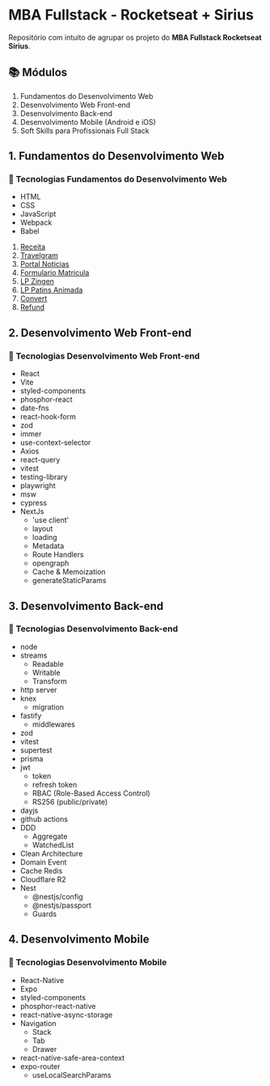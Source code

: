 # MBA Fullstack - Rocketseat + Sirius

Repositório com intuito de agrupar os projeto do **MBA Fullstack Rocketseat Sirius**.

## 📚 Módulos

1. Fundamentos do Desenvolvimento Web
2. Desenvolvimento Web Front-end
3. Desenvolvimento Back-end
4. Desenvolvimento Mobile (Android e iOS)
5. Soft Skills para Profissionais Full Stack

## 1. Fundamentos do Desenvolvimento Web

### 🚀 Tecnologias Fundamentos do Desenvolvimento Web

- HTML
- CSS
- JavaScript
- Webpack
- Babel

1. [Receita](https://alexandreakao.github.io/mba-rocketseat-sirius-full-stack/1%20-%20Fundamentos%20do%20Desenvolvimento%20WEB/01%20-%20receita/)
2. [Travelgram](https://alexandreakao.github.io/mba-rocketseat-sirius-full-stack/1%20-%20Fundamentos%20do%20Desenvolvimento%20WEB/02%20-%20travelgram/)
3. [Portal Noticias](https://alexandreakao.github.io/mba-rocketseat-sirius-full-stack/1%20-%20Fundamentos%20do%20Desenvolvimento%20WEB/03%20-%20portal-noticias/)
4. [Formulario Matricula](https://alexandreakao.github.io/mba-rocketseat-sirius-full-stack/1%20-%20Fundamentos%20do%20Desenvolvimento%20WEB/04%20-%20formulario-matricula/)
5. [LP Zingen](https://alexandreakao.github.io/mba-rocketseat-sirius-full-stack/1%20-%20Fundamentos%20do%20Desenvolvimento%20WEB/05%20-%20lp-zingen/)
6. [LP Patins Animada](https://alexandreakao.github.io/mba-rocketseat-sirius-full-stack/1%20-%20Fundamentos%20do%20Desenvolvimento%20WEB/06%20-%20lp-patins-animada/)
7. [Convert](https://alexandreakao.github.io/mba-rocketseat-sirius-full-stack/1%20-%20Fundamentos%20do%20Desenvolvimento%20WEB/07%20-%20convert/)
8. [Refund](https://alexandreakao.github.io/mba-rocketseat-sirius-full-stack/1%20-%20Fundamentos%20do%20Desenvolvimento%20WEB/08%20-%20refund/)

## 2. Desenvolvimento Web Front-end

### 🚀 Tecnologias Desenvolvimento Web Front-end

- React
- Vite
- styled-components
- phosphor-react
- date-fns
- react-hook-form
- zod
- immer
- use-context-selector
- Axios
- react-query
- vitest
- testing-library
- playwright
- msw
- cypress
- NextJs
  - 'use client'
  - layout
  - loading
  - Metadata
  - Route Handlers
  - opengraph
  - Cache & Memoization
  - generateStaticParams

## 3. Desenvolvimento Back-end

### 🚀 Tecnologias Desenvolvimento Back-end

- node
- streams
  - Readable
  - Writable
  - Transform
- http server
- knex
  - migration
- fastify
  - middlewares
- zod
- vitest
- supertest
- prisma
- jwt
  - token
  - refresh token
  - RBAC (Role-Based Access Control)
  - RS256 (public/private)
- dayjs
- github actions
- DDD
  - Aggregate
  - WatchedList
- Clean Architecture
- Domain Event
- Cache Redis
- Cloudflare R2
- Nest
  - @nestjs/config
  - @nestjs/passport
  - Guards

## 4. Desenvolvimento Mobile

### 🚀 Tecnologias Desenvolvimento Mobile

- React-Native
- Expo
- styled-components
- phosphor-react-native
- react-native-async-storage
- Navigation
  - Stack
  - Tab
  - Drawer
- react-native-safe-area-context
- expo-router
  - useLocalSearchParams
